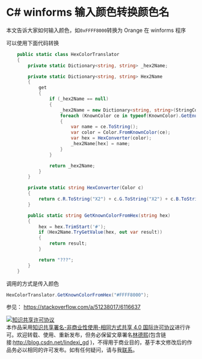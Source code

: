 
# C# winforms 输入颜色转换颜色名

本文告诉大家如何输入颜色，如`0xFFFF8000`转换为 Orange 在 winforms 程序

<!--more-->


<!-- CreateTime:2018/9/30 18:27:49 -->


可以使用下面代码转换

```csharp
    public static class HexColorTranslator
    {
        private static Dictionary<string, string> _hex2Name;

        private static Dictionary<string, string> Hex2Name
        {
            get
            {
                if (_hex2Name == null)
                {
                    _hex2Name = new Dictionary<string, string>(StringComparer.OrdinalIgnoreCase);
                    foreach (KnownColor ce in typeof(KnownColor).GetEnumValues())
                    {
                        var name = ce.ToString();
                        var color = Color.FromKnownColor(ce);
                        var hex = HexConverter(color);
                        _hex2Name[hex] = name;
                    }
                }

                return _hex2Name;
            }
        }

        private static string HexConverter(Color c)
        {
            return c.R.ToString("X2") + c.G.ToString("X2") + c.B.ToString("X2");
        }

        public static string GetKnownColorFromHex(string hex)
        {
            hex = hex.TrimStart('#');
            if (Hex2Name.TryGetValue(hex, out var result))
            {
                return result;
            }

            return "???";
        }
    }

```

调用的方式是传入颜色

```csharp
HexColorTranslator.GetKnownColorFromHex("#FFFF8000");
```

参见：
https://stackoverflow.com/a/51238017/6116637





<a rel="license" href="http://creativecommons.org/licenses/by-nc-sa/4.0/"><img alt="知识共享许可协议" style="border-width:0" src="https://licensebuttons.net/l/by-nc-sa/4.0/88x31.png" /></a><br />本作品采用<a rel="license" href="http://creativecommons.org/licenses/by-nc-sa/4.0/">知识共享署名-非商业性使用-相同方式共享 4.0 国际许可协议</a>进行许可。欢迎转载、使用、重新发布，但务必保留文章署名[林德熙](http://blog.csdn.net/lindexi_gd)(包含链接:http://blog.csdn.net/lindexi_gd )，不得用于商业目的，基于本文修改后的作品务必以相同的许可发布。如有任何疑问，请与我[联系](mailto:lindexi_gd@163.com)。